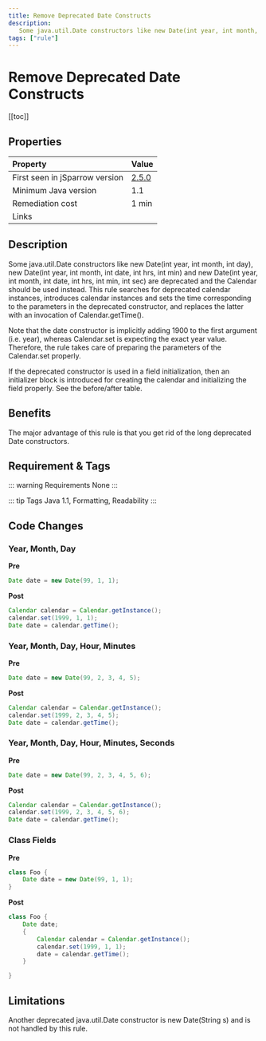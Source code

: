 ```yaml
---
title: Remove Deprecated Date Constructs
description:
   Some java.util.Date constructors like new Date(int year, int month, int day), new Date(int year, int month, int date, int hrs, int min) and new Date(int year, int month, int date, int hrs, int min, int sec) are deprecated and the Calendar should be used instead.  This rule searches for deprecated calendar instances, introduces calendar instances and sets the time corresponding to the parameters in the deprecated constructor, and replaces the latter with an invocation of Calendar.getTime().
tags: ["rule"]
---
```


# Remove Deprecated Date Constructs

[[toc]]

## Properties

| Property                        | Value |
|:------------------------------- |:----- |
| First seen in jSparrow version  | [2.5.0](/eclipse/release-notes.html#_2-5-0) |
| Minimum Java version            | 1.1 |
| Remediation cost                | 1 min |
| Links                           | |

## Description

Some java.util.Date constructors like new Date(int year, int month, int day), new Date(int year, int month, int date, int hrs, int min) and new Date(int year, int month, int date, int hrs, int min, int sec) are deprecated and the Calendar should be used instead.  This rule searches for deprecated calendar instances, introduces calendar instances and sets the time corresponding to the parameters in the deprecated constructor, and replaces the latter with an invocation of Calendar.getTime().

Note that the date constructor is implicitly adding 1900 to the first argument (i.e. year), whereas Calendar.set is expecting the exact year value. Therefore, the rule takes care of preparing the parameters of the Calendar.set properly.

If the deprecated constructor is used in a field initialization, then an initializer block is introduced for creating the calendar and initializing the field properly. See the before/after table.

## Benefits

The major advantage of this rule is that you get rid of the long deprecated Date constructors.

## Requirement & Tags

::: warning Requirements
None
:::

::: tip Tags
Java 1.1, Formatting, Readability
:::

## Code Changes

### Year, Month, Day

__Pre__
```java
Date date = new Date(99, 1, 1);
```

__Post__
```java
Calendar calendar = Calendar.getInstance();
calendar.set(1999, 1, 1);
Date date = calendar.getTime();
```

### Year, Month, Day, Hour, Minutes

__Pre__
```java
Date date = new Date(99, 2, 3, 4, 5);
```

__Post__
```java
Calendar calendar = Calendar.getInstance();
calendar.set(1999, 2, 3, 4, 5);
Date date = calendar.getTime();
```

### Year, Month, Day, Hour, Minutes, Seconds

__Pre__
```java
Date date = new Date(99, 2, 3, 4, 5, 6);
```

__Post__
```java
Calendar calendar = Calendar.getInstance();
calendar.set(1999, 2, 3, 4, 5, 6);
Date date = calendar.getTime();
```

### Class Fields

__Pre__
```java
class Foo {
    Date date = new Date(99, 1, 1);
}
```

__Post__
```java
class Foo {
    Date date;
    {
        Calendar calendar = Calendar.getInstance();
        calendar.set(1999, 1, 1);
        date = calendar.getTime();
    }

}
```

## Limitations

Another deprecated java.util.Date constructor is new Date(String s) and is not handled by this rule.
